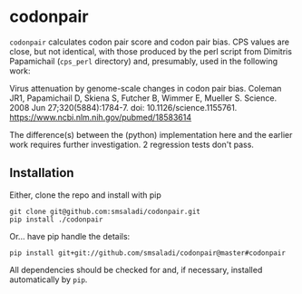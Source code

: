 codonpair
=========

`codonpair` calculates codon pair score and codon pair bias. CPS
values are close, but not identical, with those produced by the perl
script from Dimitris Papamichail (`cps_perl` directory) and, presumably,
used in the following work: 

Virus attenuation by genome-scale changes in codon pair bias.
Coleman JR1, Papamichail D, Skiena S, Futcher B, Wimmer E, Mueller S.
Science. 2008 Jun 27;320(5884):1784-7. doi: 10.1126/science.1155761.
https://www.ncbi.nlm.nih.gov/pubmed/18583614

The difference(s) between the (python) implementation here and the earlier
work requires further investigation. 2 regression tests don't pass.

## Installation

Either, clone the repo and install with pip

```shell
git clone git@github.com:smsaladi/codonpair.git
pip install ./codonpair
```

Or... have pip handle the details:

```shell
pip install git+git://github.com/smsaladi/codonpair@master#codonpair
```

All dependencies should be checked for and, if necessary, installed
automatically by `pip`.

